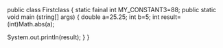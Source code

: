 public class Firstclass {
static fainal int MY_CONSTANT3=88;
public static void main (string[] args) {
double a=25.25;
int b=5;
int result=(int)Math.abs(a);

System.out.println(result);
}
}
